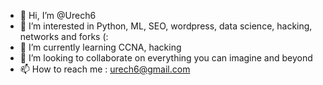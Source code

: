 - 👋 Hi, I’m @Urech6
- 👀 I’m interested in Python, ML, SEO, wordpress, data science, hacking, networks and forks (: 
- 🌱 I’m currently learning CCNA, hacking 
- 💞️ I’m looking to collaborate on everything you can imagine and beyond
- 📫 How to reach me : urech6@gmail.com
 
